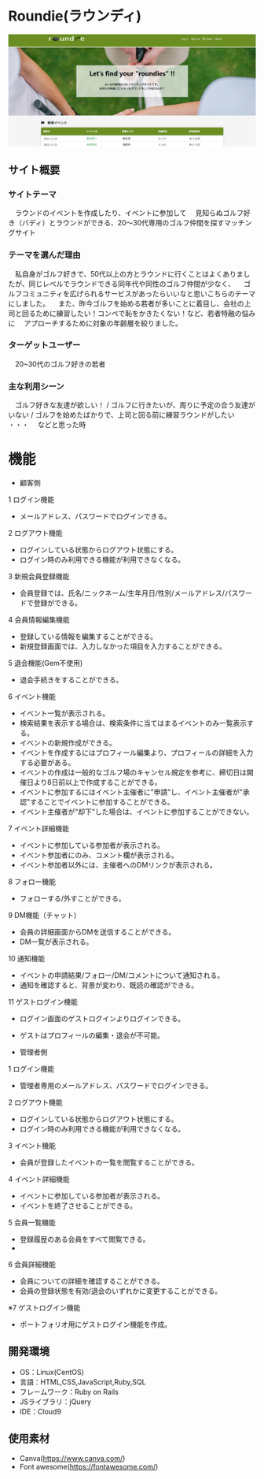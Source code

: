 # Roundie(ラウンディ)

![read_me.png](app/assets/images/read_me.png)

## サイト概要
### サイトテーマ
　ラウンドのイベントを作成したり、イベントに参加して
　見知らぬゴルフ好き（バディ）とラウンドができる、20～30代専用のゴルフ仲間を探すマッチングサイト

### テーマを選んだ理由
　私自身がゴルフ好きで、50代以上の方とラウンドに行くことはよくありましたが、同じレベルでラウンドできる同年代や同性のゴルフ仲間が少なく、
　ゴルフコミュニティを広げられるサービスがあったらいいなと思いこちらのテーマにしました。
　また、昨今ゴルフを始める若者が多いことに着目し、会社の上司と回るために練習したい！コンペで恥をかきたくない！など、若者特融の悩みに
　アプローチするために対象の年齢層を絞りました。

### ターゲットユーザー
　20~30代のゴルフ好きの若者

### 主な利用シーン
　ゴルフ好きな友達が欲しい！ / ゴルフに行きたいが、周りに予定の合う友達がいない / ゴルフを始めたばかりで、上司と回る前に練習ラウンドがしたい ・・・
　などと思った時
　
# 機能
* 顧客側

1 ログイン機能
* メールアドレス、パスワードでログインできる。

2 ログアウト機能
* ログインしている状態からログアウト状態にする。
* ログイン時のみ利用できる機能が利用できなくなる。

3 新規会員登録機能
* 会員登録では、氏名/ニックネーム/生年月日/性別/メールアドレス/パスワードで登録ができる。

4 会員情報編集機能
* 登録している情報を編集することができる。
* 新規登録画面では、入力しなかった項目を入力することができる。

5 退会機能(Gem不使用)
* 退会手続きをすることができる。

6 イベント機能
* イベント一覧が表示される。
* 検索結果を表示する場合は、検索条件に当てはまるイベントのみ一覧表示する。
* イベントの新規作成ができる。
* イベントを作成するにはプロフィール編集より、プロフィールの詳細を入力する必要がある。
* イベントの作成は一般的なゴルフ場のキャンセル規定を参考に、締切日は開催日より8日前以上で作成することができる。
* イベントに参加するにはイベント主催者に"申請"し、イベント主催者が"承認"することでイベントに参加することができる。
* イベント主催者が"却下"した場合は、イベントに参加することができない。

7 イベント詳細機能
* イベントに参加している参加者が表示される。
* イベント参加者にのみ、コメント欄が表示される。
* イベント参加者以外には、主催者へのDMリンクが表示される。

8 フォロー機能
* フォローする/外すことができる。

9 DM機能（チャット）
* 会員の詳細画面からDMを送信することができる。
* DM一覧が表示される。

10 通知機能
* イベントの申請結果/フォロー/DM/コメントについて通知される。
* 通知を確認すると、背景が変わり、既読の確認ができる。

11 ゲストログイン機能
* ログイン画面のゲストログインよりログインできる。
* ゲストはプロフィールの編集・退会が不可能。


* 管理者側

1 ログイン機能
* 管理者専用のメールアドレス、パスワードでログインできる。

2 ログアウト機能
* ログインしている状態からログアウト状態にする。
* ログイン時のみ利用できる機能が利用できなくなる。

3 イベント機能
* 会員が登録したイベントの一覧を閲覧することができる。

4 イベント詳細機能
* イベントに参加している参加者が表示される。
* イベントを終了させることができる。

5 会員一覧機能
* 登録履歴のある会員をすべて閲覧できる。
* 

6 会員詳細機能
* 会員についての詳細を確認することができる。
* 会員の登録状態を有効/退会のいずれかに変更することができる。

※7 ゲストログイン機能
* ポートフォリオ用にゲストログイン機能を作成。


## 開発環境
- OS：Linux(CentOS)
- 言語：HTML,CSS,JavaScript,Ruby,SQL
- フレームワーク：Ruby on Rails
- JSライブラリ：jQuery
- IDE：Cloud9

## 使用素材
* Canva(https://www.canva.com/)
* Font awesome(https://fontawesome.com/)